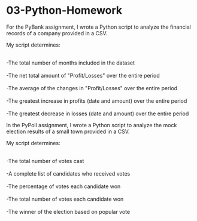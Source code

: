 # 03-Python-Homework
For the PyBank assignment, I wrote a Python script to analyze the financial records of a company provided in a CSV.

My script determines:

<br>-The total number of months included in the dataset</br>
<br>-The net total amount of "Profit/Losses" over the entire period</br>
<br>-The average of the changes in "Profit/Losses" over the entire period</br>
<br>-The greatest increase in profits (date and amount) over the entire period</br>
<br>-The greatest decrease in losses (date and amount) over the entire period</br>

In the PyPoll assignment, I wrote a Python script to analyze the mock election results of a small town provided in a CSV.

My script determines:

<br>-The total number of votes cast</br>
<br>-A complete list of candidates who received votes</br>
<br>-The percentage of votes each candidate won</br>
<br>-The total number of votes each candidate won</br>
<br>-The winner of the election based on popular vote</br>

